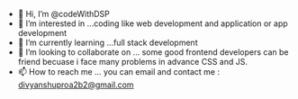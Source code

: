 - 👋 Hi, I’m @codeWithDSP
- 👀 I’m interested in ...coding like web development and application or app development
- 🌱 I’m currently learning ...full stack development
- 💞️ I’m looking to collaborate on ... some good frontend developers can be friend becuase i face many problems in advance CSS and JS.
- 📫 How to reach me ... you can email and contact me : divyanshuproa2b2@gmail.com

<!---
codeWithDSP/codeWithDSP is a ✨ special ✨ repository because its `README.md` (this file) appears on your GitHub profile.
You can click the Preview link to take a look at your changes.
--->
